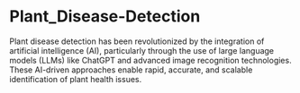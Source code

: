 # Plant_Disease-Detection
Plant disease detection has been revolutionized by the integration of artificial intelligence (AI), particularly through the use of large language models (LLMs) like ChatGPT and advanced image recognition technologies. These AI-driven approaches enable rapid, accurate, and scalable identification of plant health issues.
